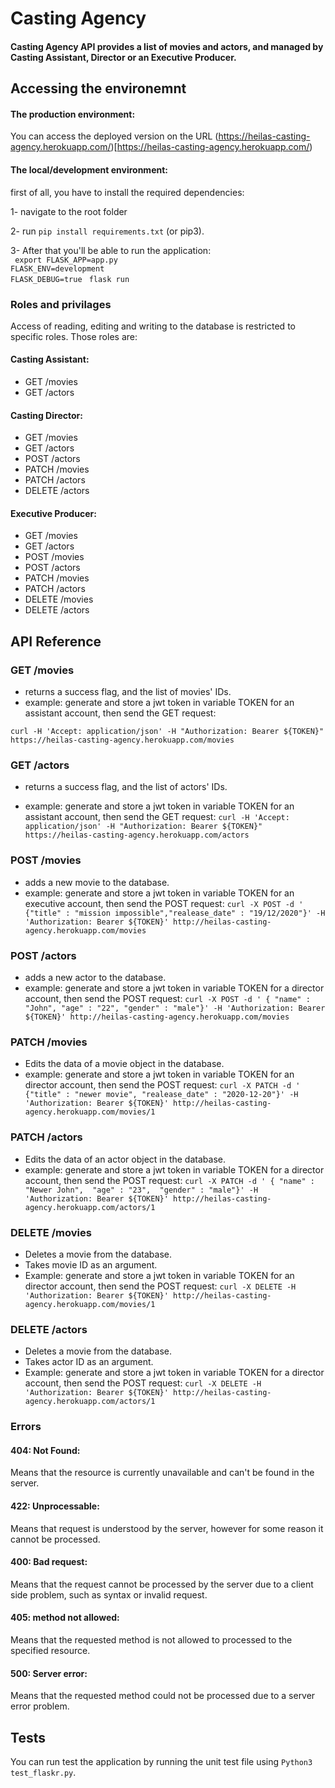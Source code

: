 # Casting Agency

#### Casting Agency API provides a list of movies and actors, and managed by Casting Assistant, Director or an Executive Producer.


## Accessing the environemnt

#### The production environment:

You can access the deployed version on the URL (https://heilas-casting-agency.herokuapp.com/)[https://heilas-casting-agency.herokuapp.com/)

#### The local/development environment:

first of all, you have to install the required dependencies:

1- navigate to the root folder

2- run ``` pip install requirements.txt ``` (or pip3). 

3- After that you'll be able to run the application:<br />
``` export FLASK_APP=app.py``` <br />
```FLASK_ENV=development``` <br />
```FLASK_DEBUG=true ```
```flask run ```



### Roles and privilages

Access of reading, editing and writing to the database is restricted to specific roles. Those roles are:


#### Casting Assistant:
* GET /movies
* GET /actors

#### Casting Director:
* GET /movies
* GET /actors
* POST /actors
* PATCH /movies
* PATCH /actors
* DELETE /actors

#### Executive Producer:
* GET /movies
* GET /actors
* POST /movies
* POST /actors
* PATCH /movies
* PATCH /actors
* DELETE /movies
* DELETE /actors

## API Reference

### GET /movies
* returns a success flag, and the list of movies' IDs.
* example: 
generate and store a jwt token in variable TOKEN for an assistant account, then send the GET request:

```curl -H 'Accept: application/json' -H "Authorization: Bearer ${TOKEN}"  https://heilas-casting-agency.herokuapp.com/movies ```

### GET /actors
* returns a success flag, and the list of actors' IDs.

* example: 
generate and store a jwt token in variable TOKEN for an assistant account, then send the GET request:
```curl -H 'Accept: application/json' -H "Authorization: Bearer ${TOKEN}"  https://heilas-casting-agency.herokuapp.com/actors ```
 

### POST /movies
* adds a new movie to the database.
* example: 
generate and store a jwt token in variable TOKEN for an executive account, then send the POST request:
```curl -X POST -d ' {"title" : "mission impossible","realease_date" : "19/12/2020"}' -H 'Authorization: Bearer ${TOKEN}' http://heilas-casting-agency.herokuapp.com/movies ```

### POST /actors
* adds a new actor to the database.
* example: 
generate and store a jwt token in variable TOKEN for a director account, then send the POST request:
```curl -X POST -d ' { "name" : "John", "age" : "22", "gender" : "male"}' -H 'Authorization: Bearer ${TOKEN}' http://heilas-casting-agency.herokuapp.com/movies ```

### PATCH /movies
* Edits the data of a movie object in the database.
* example: 
generate and store a jwt token in variable TOKEN for an director account, then send the POST request:
```curl -X PATCH -d ' {"title" : "newer movie", "realease_date" : "2020-12-20"}' -H 'Authorization: Bearer ${TOKEN}' http://heilas-casting-agency.herokuapp.com/movies/1 ```

### PATCH /actors
* Edits the data of an actor object in the database.
* example: 
generate and store a jwt token in variable TOKEN for a director account, then send the POST request:
```curl -X PATCH -d ' { "name" : "Newer John",  "age" : "23",  "gender" : "male"}' -H 'Authorization: Bearer ${TOKEN}' http://heilas-casting-agency.herokuapp.com/actors/1```

### DELETE /movies
* Deletes a movie from the database.
* Takes movie ID as an argument.
* Example: 
generate and store a jwt token in variable TOKEN for an director account, then send the POST request:
```curl -X DELETE -H 'Authorization: Bearer ${TOKEN}' http://heilas-casting-agency.herokuapp.com/movies/1 ```

### DELETE /actors
* Deletes a movie from the database.
* Takes actor ID as an argument.
* Example: 
generate and store a jwt token in variable TOKEN for a director account, then send the POST request:
```curl -X DELETE -H 'Authorization: Bearer ${TOKEN}' http://heilas-casting-agency.herokuapp.com/actors/1```

### Errors
#### 404: Not Found:
Means that the resource is currently unavailable and can't be found in the server.
#### 422: Unprocessable:
Means that request is understood by the server, however for some reason it cannot be processed.
#### 400: Bad request:
Means that the request cannot be processed by the server due to a client side problem, such as syntax or invalid request.
#### 405: method not allowed:
Means that the requested method is not allowed to processed to the specified resource.
#### 500: Server error:
Means that the requested method could not be processed due to a server error problem.

## Tests
You can run test the application by running the unit test file using ```Python3 test_flaskr.py```.
